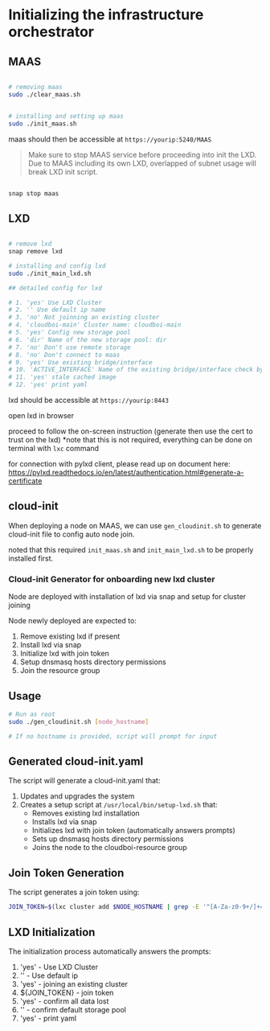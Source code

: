 # Initializing the infrastructure orchestrator

## MAAS

```sh

# removing maas
sudo ./clear_maas.sh


# installing and setting up maas
sudo ./init_maas.sh


```

maas should then be accessible at `https://yourip:5240/MAAS`

> Make sure to stop MAAS service before proceeding into init the LXD.
> Due to MAAS including its own LXD, overlapped of subnet usage will break LXD init script.

```sh

snap stop maas

```

## LXD

```sh

# remove lxd
snap remove lxd

# installing and config lxd
sudo ./init_main_lxd.sh

## detailed config for lxd

# 1. 'yes' Use LXD Cluster
# 2. '' Use default ip name
# 3. 'no' Not joinning an existing cluster
# 4. 'cloudboi-main' Cluster name: cloudboi-main
# 5. 'yes' Config new storage pool
# 6. 'dir' Name of the new storage pool: dir
# 7. 'no' Don't use remote storage
# 8. 'no' Don't connect to maas
# 9. 'yes' Use existing bridge/interface
# 10. 'ACTIVE_INTERFACE' Name of the existing bridge/interface check by using this command -> " ip link show | grep 'state UP' | awk '{print $2}' | tr -d : "
# 11. 'yes' stale cached image
# 12. 'yes' print yaml

```

lxd should be accessible at `https://yourip:8443`

open lxd in browser

proceed to follow the on-screen instruction (generate then use the cert to trust on the lxd) \*note that this is not required, everything can be done on terminal with `lxc` command

for connection with pylxd client, please read up on document here:
https://pylxd.readthedocs.io/en/latest/authentication.html#generate-a-certificate


## cloud-init

When deploying a node on MAAS, we can use `gen_cloudinit.sh` to generate cloud-init file to config auto node join. 

noted that this required `init_maas.sh` and `init_main_lxd.sh` to be properly installed first.

### Cloud-init Generator for onboarding new lxd cluster

Node are deployed with installation of lxd via snap and setup for cluster joining

Node newly deployed are expected to:
1. Remove existing lxd if present
2. Install lxd via snap
3. Initialize lxd with join token
4. Setup dnsmasq hosts directory permissions
5. Join the resource group

## Usage

```sh
# Run as root
sudo ./gen_cloudinit.sh [node_hostname]

# If no hostname is provided, script will prompt for input
```

## Generated cloud-init.yaml

The script will generate a cloud-init.yaml that:
1. Updates and upgrades the system
2. Creates a setup script at `/usr/local/bin/setup-lxd.sh` that:
   - Removes existing lxd installation
   - Installs lxd via snap
   - Initializes lxd with join token (automatically answers prompts)
   - Sets up dnsmasq hosts directory permissions
   - Joins the node to the cloudboi-resource group

## Join Token Generation

The script generates a join token using:
```sh
JOIN_TOKEN=$(lxc cluster add $NODE_HOSTNAME | grep -E '^[A-Za-z0-9+/]+={0,2}$')
```

## LXD Initialization

The initialization process automatically answers the prompts:
1. 'yes' - Use LXD Cluster
2. '' - Use default ip
3. 'yes' - joining an existing cluster
4. ${JOIN_TOKEN} - join token
5. 'yes' - confirm all data lost
6. '' - confirm default storage pool
7. 'yes' - print yaml

